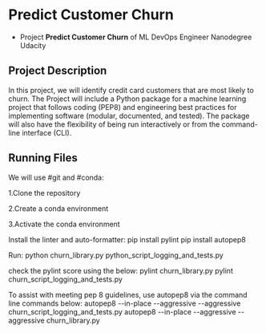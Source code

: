 # Predict Customer Churn

- Project **Predict Customer Churn** of ML DevOps Engineer Nanodegree Udacity

## Project Description

In this project, we will  identify credit card customers that are most likely to churn.
The Project will include a Python package for a machine learning project that follows coding (PEP8) and engineering best practices for implementing software (modular, documented, and tested). The package will also have the flexibility of being run interactively or from the command-line interface (CLI).

## Running Files
We will use #git and #conda:

1.Clone the repository

2.Create a conda environment

3.Activate the conda environment


Install the linter and auto-formatter:
pip install pylint
pip install autopep8

Run: python churn_library.py
python_script_logging_and_tests.py

check the pylint score using the below:
pylint churn_library.py
pylint churn_script_logging_and_tests.py

To assist with meeting pep 8 guidelines, use autopep8 via the command line commands below:
autopep8 --in-place --aggressive --aggressive churn_script_logging_and_tests.py
autopep8 --in-place --aggressive --aggressive churn_library.py


